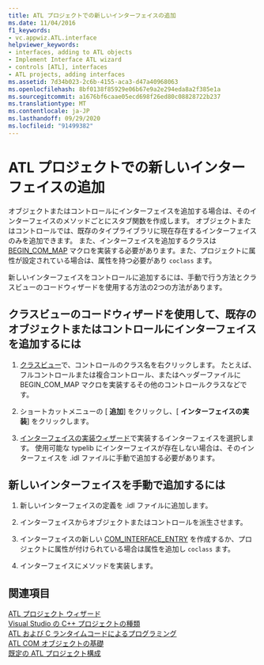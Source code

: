 ```yaml
---
title: ATL プロジェクトでの新しいインターフェイスの追加
ms.date: 11/04/2016
f1_keywords:
- vc.appwiz.ATL.interface
helpviewer_keywords:
- interfaces, adding to ATL objects
- Implement Interface ATL wizard
- controls [ATL], interfaces
- ATL projects, adding interfaces
ms.assetid: 7d34b023-2c6b-4155-aca3-d47a40968063
ms.openlocfilehash: 8bf0138f85929e06b67e9a2e294eda8a2f385e1a
ms.sourcegitcommit: a1676bf6caae05ecd698f26ed80c08828722b237
ms.translationtype: MT
ms.contentlocale: ja-JP
ms.lasthandoff: 09/29/2020
ms.locfileid: "91499382"
---
```

# <a name="adding-a-new-interface-in-an-atl-project"></a>ATL プロジェクトでの新しいインターフェイスの追加

オブジェクトまたはコントロールにインターフェイスを追加する場合は、そのインターフェイスのメソッドごとにスタブ関数を作成します。 オブジェクトまたはコントロールでは、既存のタイプライブラリに現在存在するインターフェイスのみを追加できます。 また、インターフェイスを追加するクラスは [BEGIN_COM_MAP](com-map-macros.md#begin_com_map) マクロを実装する必要があります。また、プロジェクトに属性が設定されている場合は、属性を持つ必要があり `coclass` ます。

新しいインターフェイスをコントロールに追加するには、手動で行う方法とクラスビューのコードウィザードを使用する方法の2つの方法があります。

## <a name="to-use-code-wizards-in-class-view-to-add-an-interface-to-an-existing-object-or-control"></a>クラスビューのコードウィザードを使用して、既存のオブジェクトまたはコントロールにインターフェイスを追加するには

1. [クラスビュー](/visualstudio/ide/viewing-the-structure-of-code)で、コントロールのクラス名を右クリックします。 たとえば、フルコントロールまたは複合コントロール、またはヘッダーファイルに BEGIN_COM_MAP マクロを実装するその他のコントロールクラスなどです。

1. ショートカットメニューの [ **追加**] をクリックし、[ **インターフェイスの実装**] をクリックします。

1. [インターフェイスの実装ウィザード](../../ide/implementing-an-interface-visual-cpp.md#implement-interface-wizard)で実装するインターフェイスを選択します。 使用可能な typelib にインターフェイスが存在しない場合は、そのインターフェイスを .idl ファイルに手動で追加する必要があります。

## <a name="to-add-a-new-interface-manually"></a>新しいインターフェイスを手動で追加するには

1. 新しいインターフェイスの定義を .idl ファイルに追加します。

1. インターフェイスからオブジェクトまたはコントロールを派生させます。

1. インターフェイスの新しい [COM_INTERFACE_ENTRY](com-interface-entry-macros.md#com_interface_entry) を作成するか、プロジェクトに属性が付けられている場合は属性を追加し `coclass` ます。

1. インターフェイスにメソッドを実装します。

## <a name="see-also"></a>関連項目

[ATL プロジェクト ウィザード](../../atl/reference/atl-project-wizard.md)<br/>
[Visual Studio の C++ プロジェクトの種類](../../build/reference/visual-cpp-project-types.md)<br/>
[ATL および C ランタイムコードによるプログラミング](../../atl/programming-with-atl-and-c-run-time-code.md)<br/>
[ATL COM オブジェクトの基礎](../../atl/fundamentals-of-atl-com-objects.md)<br/>
[既定の ATL プロジェクト構成](../../atl/reference/default-atl-project-configurations.md)
